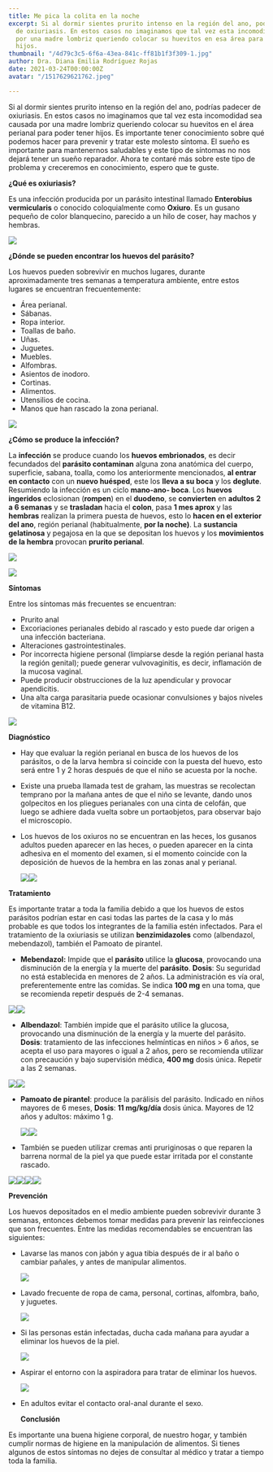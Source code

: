 ```yaml
---
title: Me pica la colita en la noche
excerpt: Si al dormir sientes prurito intenso en la región del ano, podrías padecer
  de oxiuriasis. En estos casos no imaginamos que tal vez esta incomodidad sea causada
  por una madre lombriz queriendo colocar su huevitos en esa área para poder tener
  hijos.
thumbnail: "/4d79c3c5-6f6a-43ea-841c-ff81b1f3f309-1.jpg"
author: Dra. Diana Emilia Rodríguez Rojas
date: 2021-03-24T00:00:00Z
avatar: "/1517629621762.jpeg"

---
```

Si al dormir sientes prurito intenso en la región del ano, podrías padecer de oxiuriasis. En estos casos no imaginamos que tal vez esta incomodidad sea causada por una madre lombriz queriendo colocar su huevitos en el área perianal para poder tener hijos. Es importante tener conocimiento sobre qué podemos hacer para prevenir y tratar este molesto síntoma. El sueño es importante para mantenernos saludables y este tipo de síntomas no nos dejará tener un sueño reparador. Ahora te contaré más sobre este tipo de problema y creceremos en conocimiento, espero que te guste.

**¿Qué es oxiuriasis?**

Es una infección producida por un parásito intestinal llamado **Enterobius vermicularis** o conocido coloquialmente como **Oxiuro**. Es un gusano pequeño de color blanquecino, parecido a un hilo de coser, hay machos y hembras.

![](/img_6966-1.jpg)

**¿Dónde se pueden encontrar los huevos del parásito?**

Los huevos pueden sobrevivir en muchos lugares, durante aproximadamente tres semanas a temperatura ambiente, entre estos lugares se encuentran frecuentemente:

* Área perianal.
* Sábanas.
* Ropa interior.
* Toallas de baño.
* Uñas.
* Juguetes.
* Muebles.
* Alfombras.
* Asientos de inodoro.
* Cortinas.
* Alimentos.
* Utensilios de cocina.
* Manos que han rascado la zona perianal.

![](/img_6971-3-1.jpg)

**¿Cómo se produce la infección?**

La **infección** se produce cuando los **huevos embrionados**, es decir fecundados del **parásito contaminan** alguna zona anatómica del cuerpo, superficie, sabana, toalla, como los anteriormente mencionados, **al entrar en contacto** con un **nuevo huésped**, este los **lleva a su boca** y los **deglute**. Resumiendo la infección es un ciclo **mano-ano- boca**. Los **huevos ingeridos** eclosionan (**rompen**) en el **duodeno**, se **convierten** en **adultos** **2 a 6 semanas** y se **trasladan** hacia el **colon**, pasa **1 mes aprox** y las **hembras** realizan la primera puesta de huevos, esto lo **hacen en el exterior del ano**, región perianal (habitualmente, **por la noche)**. La **sustancia gelatinosa** y pegajosa en la que se depositan los huevos y los **movimientos de la hembra** provocan **prurito perianal**.

![](/captura-de-pantalla-2021-03-24-a-la-s-6-27-20-p-m.png)

![](/img_6972.jpeg)

**Síntomas**

Entre los síntomas más frecuentes se encuentran:

* Prurito anal
* Excoriaciones perianales debido al rascado y esto puede dar origen a una infección bacteriana.
* Alteraciones gastrointestinales.
* Por incorrecta higiene personal (limpiarse desde la región perianal hasta la región genital); puede generar vulvovaginitis, es decir, inflamación de la mucosa vaginal.
* Puede producir obstrucciones de la luz apendicular y provocar apendicitis.
* Una alta carga parasitaria puede ocasionar convulsiones y bajos niveles de vitamina B12.

![](/img_6973.jpeg)

**Diagnóstico**

* Hay que evaluar la región perianal en busca de los huevos de los parásitos, o de la larva hembra si coincide con la puesta del huevo, esto será entre 1 y 2 horas después de que el niño se acuesta por la noche.
* Existe una prueba llamada test de graham, las muestras se recolectan temprano por la mañana antes de que el niño se levante, dando unos golpecitos en los pliegues perianales con una cinta de celofán, que luego se adhiere dada vuelta sobre un portaobjetos, para observar bajo el microscopio.
* Los huevos de los oxiuros no se encuentran en las heces, los gusanos adultos pueden aparecer en las heces, o pueden aparecer en la cinta adhesiva en el momento del examen, si el momento coincide con la deposición de huevos de la hembra en las zonas anal y perianal.

  ![](/img_6974-2.jpeg)![](/captura-de-pantalla-2021-03-24-a-la-s-3-20-26-p-m.png)

**Tratamiento**

Es importante tratar a toda la familia debido a que los huevos de estos parásitos podrían estar en casi todas las partes de la casa y lo más probable es que todos los integrantes de la familia estén infectados. Para el tratamiento de la oxiuriasis se utilizan **benzimidazoles** como (albendazol, mebendazol), también el Pamoato de pirantel.

* **Mebendazol:** Impide que el **parásito** utilice la **glucosa**, provocando una disminución de la energía y la muerte del **parásito**. **Dosis**: Su seguridad no está establecida en menores de 2 años. La administración es vía oral, preferentemente entre las comidas. Se indica **100 mg** en una toma, que se recomienda repetir después de 2-4 semanas.

![](/img_6984.jpeg)![](/img_6983.jpeg)

* **Albendazol**: También impide que el parásito utilice la glucosa, provocando una disminución de la energía y la muerte del parásito. **Dosis**: tratamiento de las infecciones helmínticas en niños > 6 años, se acepta el uso para mayores o igual a 2 años, pero se recomienda utilizar con precaución y bajo supervisión médica, **400 mg** dosis única. Repetir a las 2 semanas.

![](/img_6979-1.png)![](/img_6978-1.jpeg)

* **Pamoato de pirantel**: produce la parálisis del parásito. Indicado en niños mayores de 6 meses, **Dosis**: **11 mg/kg/día** dosis única. Mayores de 12 años y adultos: máximo 1 g.

  ![](/img_6980-1.png)![](/img_6981-1.jpg)
* También se pueden utilizar cremas anti pruriginosas o que reparen la barrena normal de la piel ya que puede estar irritada por el constante rascado.

![](/captura-de-pantalla-2021-03-24-a-la-s-12-49-21-a-m.png)![](/captura-de-pantalla-2021-03-24-a-la-s-12-45-01-a-m.png)![](/captura-de-pantalla-2021-03-24-a-la-s-1-05-29-a-m.png)![](/captura-de-pantalla-2021-03-24-a-la-s-1-07-25-a-m.png)

**Prevención**

Los huevos depositados en el medio ambiente pueden sobrevivir durante 3 semanas, entonces debemos tomar medidas para prevenir las reinfecciones que son frecuentes. Entre las medidas recomendables se encuentran las siguientes:

* Lavarse las manos con jabón y agua tibia después de ir al baño o cambiar pañales, y antes de manipular alimentos.

  ![](/img_6976-2.jpeg)
* Lavado frecuente de ropa de cama, personal, cortinas, alfombra, baño, y juguetes.

  ![](/img_6985.jpeg)
* Si las personas están infectadas, ducha cada mañana para ayudar a eliminar los huevos de la piel.

  ![](/img_6987.jpeg)
* Aspirar el entorno con la aspiradora para tratar de eliminar los huevos.

  ![](/img_6989.jpeg)
* En adultos evitar el contacto oral-anal durante el sexo.

  **Conclusión**

Es importante una buena higiene corporal, de nuestro hogar, y también cumplir normas de higiene en la manipulación de alimentos. Si tienes algunos de estos síntomas no dejes de consultar al médico y tratar a tiempo toda la familia.
